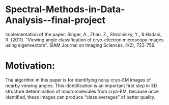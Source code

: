 # Spectral-Methods-in-Data-Analysis--final-project
Implementation of the paper: Singer, A., Zhao, Z., Shkolnisky, Y., &amp; Hadani, R. (2011). “Viewing angle classification of cryo-electron microscopy images using eigenvectors”. SIAM Journal on Imaging Sciences, 4(2), 723-759.

# Motivation:
The algorithm in this paper is for identifying noisy cryo-EM images of nearby viewing angles. This identiﬁcation is an important ﬁrst step in 3D structure determination of macromolecules from cryo-EM, because once identiﬁed, these images can produce “class averages” of better quality.
